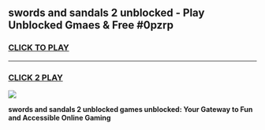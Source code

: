 
## swords and sandals 2 unblocked - Play Unblocked Gmaes & Free #0pzrp
<h3>
<a href="https://news.freeplayer.one?title=swords_and_sandals_2_unblocked&ref=03M">CLICK TO PLAY</a></h3>
<hr>

<h3>
<a href="https://news.freeplayer.one?title=swords_and_sandals_2_unblocked&ref=03M">CLICK 2 PLAY</a>
  
</h3>

<a href="https://news.freeplayer.one?title=swords_and_sandals_2_unblocked&ref=03M"><img src="https://clearcache.store/games.png"></a>


**swords and sandals 2 unblocked games unblocked: Your Gateway to Fun and Accessible Online Gaming**
